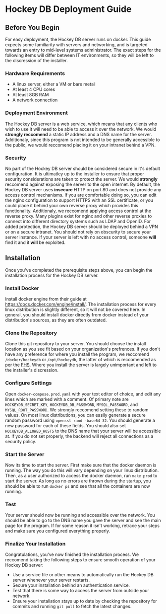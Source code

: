 # Hockey DB Deployment Guide
## Before You Begin
For easy deployment, the Hockey DB server runs on docker. This guide expects some familiarity with servers and networking, and is targeted towards an entry to mid-level systems administrator. The exact steps for the following items will differ between IT environments, so they will be left to the discression of the installer.
### Hardware Requirements
- A linux server, either a VM or bare metal
- At least 4 CPU cores
- At least 8GB RAM
- A network connection
### Deployment Environment
The Hockey DB server is a web service, which means that any clients who wish to use it will need to be able to access it over the network. We would **strongly reccomend** a static IP address and a DNS name for the server. Additionaly, since this program is not intended to be generally accessible to the public, we would reccomend placing it on your intranet behind a VPN.
### Security
No part of the Hockey DB server should be considered secure in it's default configuration. It is ultimatley up to the installer to ensure that proper security considerations are taken to protect the server. We would **strongly** reccomend against exposing the server to the open internet. By default, the Hockey DB server uses **insecure** HTTP on port 80 and does not provide any access control mechanisms. If you are comfortable doing so, you can edit the nginx configuration to support HTTPS with an SSL certificate, or you could place it behind your own reverse proxy which provides this functionality. Additionaly, we reccomend applying access control at the reverse proxy. Many plugins exist for nginx and other reverse proxies to connect into different directory systems such as LDAP and OpenID. For added protection, the Hockey DB server should be deployed behind a VPN or on a secure intranet. You should not rely on obscurity to secure your server instance. If your server is left with no access control, someone **will** find it and it **will** be exploited.

## Installation
Once you've completed the prerequisite steps above, you can begin the installation process for the Hockey DB server.
### Install Docker
Install docker engine from their guide at https://docs.docker.com/engine/install/. The installation process for every linux distribution is slightly different, so it will not be covered here. In general, you should install docker directly from docker instead of your distribution's sources, as they are often outdated.
### Clone the Repository
Clone this git repository to your server. You should choose the install location as you see fit based on your organization's prefrences. If you don't have any preference for where you install the program, we reccomend `/docker/hockeydb` or `/opt/hockeydb`, the latter of which is reccomended as per the [FHS](https://refspecs.linuxfoundation.org/fhs.shtml). Where you install the server is largely unimportant and left to the installer's discression.
### Configure Settings
Open `docker-compose.prod.yaml` with your text editor of choice, and edit any lines which are marked with a comment. Of primary note are `HOCKEYDB_SECRET_KEY`, `HOCKEYDB_DB_PASSWORD`, `MYSQL_PASSWORD`, and `MYSQL_ROOT_PASSWORD`. We strongly reccomend setting these to random values. On most linux distributions, you can easily generate a secure random password using `openssl rand -base64 32`. You should generate a new password for each of these fields. You should also set `HOCKEYDB_ALLOWED_HOSTS` to the DNS name that your server will be accessible at. If you do not set properly, the backend will reject all connections as a security policy.
### Start the Server
Now its time to start the server. First make sure that the docker daemon is running. The way you do this will vary depending on your linux distribution. Then, as a user authorized to access the docker daemon, run `make prod` to start the server. As long as no errors are thrown during the startup, you should be able to run `docker ps` and see that all the containers are now running.
### Test
Your server should now be running and accessible over the network. You should be able to go to the DNS name you gave the server and see the main page for the program. If for some reason it isn't working, retrace your steps and make sure you configured everything properly. 
### Finalize Your Installation
Congratulations, you've now finished the installation process. We reccomend taking the following steps to ensure smooth operation of your Hockey DB server:
- Use a service file or other means to automatically run the Hockey DB server whenever your server restarts.
- Secure your installation behind an authentication service.
- Test that there is some way to access the server from outside your network.
- Ensure your installation stays up to date by checking the repository for commits and running `git pull` to fetch the latest changes.